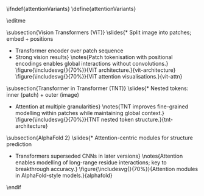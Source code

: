 \ifndef{attentionVariants}
\define{attentionVariants}

\editme

\subsection{Vision Transformers (ViT)}
\slides{* Split image into patches; embed + positions
* Transformer encoder over patch sequence
* Strong vision results}
\notes{Patch tokenisation with positional encodings enables global interactions without convolutions.}
\figure{\includesvg{}{70%}}{ViT architecture.}{vit-architecture}
\figure{\includesvg{}{70%}}{ViT attention visualisations.}{vit-attn}

\subsection{Transformer in Transformer (TNT)}
\slides{* Nested tokens: inner (patch) + outer (image)
* Attention at multiple granularities}
\notes{TNT improves fine-grained modelling within patches while maintaining global context.}
\figure{\includesvg{}{70%}}{TNT nested token structure.}{tnt-architecture}

\subsection{AlphaFold 2}
\slides{* Attention-centric modules for structure prediction
* Transformers superseded CNNs in later versions}
\notes{Attention enables modelling of long-range residue interactions; key to breakthrough accuracy.}
\figure{\includesvg{}{70%}}{Attention modules in AlphaFold-style models.}{alphafold}

\endif
